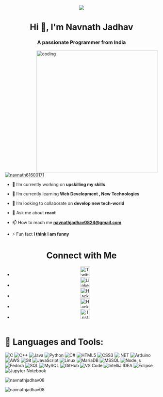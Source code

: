 <h1 align="center">
 <img src="https://cdn.videoplasty.com/animation/chill-coding-programming-lo-fi-animation-stock-animation-21874-1024x576.jpg" />
</h1>


<h1 align="center">Hi 👋, I'm Navnath Jadhav</h1>
<h3 align="center">A passionate Programmer from India</h3>

<img align="right" alt="coding" width="400" src="https://images.squarespace-cdn.com/content/v1/5769fc401b631bab1addb2ab/1541580611624-TE64QGKRJG8SWAIUS7NS/coding-freak.gif">

<p align="left"> <a href="https://twitter.com/navnath61600171" target="blank"><img src="https://img.shields.io/twitter/follow/navnath61600171?logo=twitter&style=for-the-badge" alt="navnath61600171" /></a> </p>

- 🔭 I’m currently working on **upskilling my skills**

- 🌱 I’m currently learning **Web Development , New Technologies**

- 👯 I’m looking to collaborate on **develop new tech-world**

- 💬 Ask me about **react**

- 📫 How to reach me **navnathjadhav0824@gmail.com**

- ⚡ Fun fact **I think I am funny**

<!DOCTYPE html>
<html lang="en">
<head>
    <meta charset="UTF-8">
    <meta name="viewport" content="width=device-width, initial-scale=1.0">
   
</head>
<body>
    <header>
        <h1>Connect with Me</h1>
        <ul>
            <li>
                <a href="https://twitter.com/navnath61600171" target="_blank">
                    <img src="https://th.bing.com/th/id/R.9a3a06f78cc0a8d79fce59e2de6da146?rik=nLAu3Z%2f0QUb%2fVw&riu=http%3a%2f%2ficons.iconarchive.com%2ficons%2fiynque%2fios7-style%2f1024%2fTwitter-icon.png&ehk=eD3Hc5yQAyP3AKPJoYHB8yeWKwKdaVAswR5kxmodex4%3d&risl=&pid=ImgRaw&r=0" alt="Twitter" width="32" height="32">
                </a>
            </li>
            <li>
                <a href="https://www.linkedin.com/in/navnath-jadhav-a66809229/" target="_blank">
                    <img src="https://th.bing.com/th/id/R.290d5da8e788614cfd7027c888c1b231?rik=%2fj8iY1fxYQw%2ftA&riu=http%3a%2f%2fredsparrow.eu%2fimg%2flinkedins.png&ehk=pN6g%2b33eCm%2bz1Pzo2G7LFBO6a%2bJyFd6%2b5cZj7yBuz%2bE%3d&risl=&pid=ImgRaw&r=0" alt="LinkedIn" width="32" height="32">
                </a>
            </li>
            <li>
                <a href="https://www.hackerrank.com/navnathjadhav081" target="_blank">
                    <img src="https://cdn3.iconfinder.com/data/icons/logos-and-brands-adobe/512/160_Hackerrank-1024.png" alt="HackerRank" width="32" height="32">
                </a>
            </li>
            <li>
                <a href="https://www.hackerearth.com/@navnathjadhav" target="_blank">
                    <img src="https://i.pinimg.com/originals/6b/5c/ba/6b5cba015ccc362e4842ccacf0b381e6.png" alt="HackerEarth" width="32" height="32">
                </a>
            </li>
            <li>
                <a href="https://www.instagram.com/navnath_jadhav_official/" target="_blank">
                    <img src="https://onemarket.com/wp-content/uploads/2018/03/insta-icon-1024x1024.png" alt="Instagram" width="32" height="32">
                </a>
            </li>
        </ul>
    </header>
</body>
</html>


<h1>🚀 Languages and Tools:</h1>
<p>
    <img src="https://img.shields.io/badge/C-00599C?style=for-the-badge&logo=c&logoColor=white" alt="C">
    <img src="https://img.shields.io/badge/C++-00599C?style=for-the-badge&logo=c%2B%2B&logoColor=white" alt="C++">
    <img src="https://img.shields.io/badge/Java-007396?style=for-the-badge&logo=java&logoColor=white" alt="Java">
    <img src="https://img.shields.io/badge/Python-3776AB?style=for-the-badge&logo=python&logoColor=white" alt="Python">
    <img src="https://img.shields.io/badge/C%23-239120?style=for-the-badge&logo=c-sharp&logoColor=white" alt="C#">
    <img src="https://img.shields.io/badge/HTML5-E34F26?style=for-the-badge&logo=html5&logoColor=white" alt="HTML5">
    <img src="https://img.shields.io/badge/CSS3-1572B6?style=for-the-badge&logo=css3&logoColor=white" alt="CSS3">
    <img src="https://img.shields.io/badge/.NET-512BD4?style=for-the-badge&logo=dotnet&logoColor=white" alt=".NET">
    <img src="https://img.shields.io/badge/Arduino-00979D?style=for-the-badge&logo=arduino&logoColor=white" alt="Arduino">
    <img src="https://img.shields.io/badge/AWS-232F3E?style=for-the-badge&logo=amazon-aws&logoColor=white" alt="AWS">
    <img src="https://img.shields.io/badge/Git-F05032?style=for-the-badge&logo=git&logoColor=white" alt="Git">
    <img src="https://img.shields.io/badge/JavaScript-F7DF1E?style=for-the-badge&logo=javascript&logoColor=black" alt="JavaScript">
    <img src="https://img.shields.io/badge/Linux-FCC624?style=for-the-badge&logo=linux&logoColor=black" alt="Linux">
    <img src="https://img.shields.io/badge/MariaDB-003545?style=for-the-badge&logo=mariadb&logoColor=white" alt="MariaDB">
    <img src="https://img.shields.io/badge/Microsoft%20SQL%20Server-CC2927?style=for-the-badge&logo=microsoft%20sql%20server&logoColor=white" alt="MSSQL">
    <img src="https://img.shields.io/badge/Node.js-339933?style=for-the-badge&logo=node.js&logoColor=white" alt="Node.js">
    <img src="https://img.shields.io/badge/Fedora-294172?style=for-the-badge&logo=fedora&logoColor=white" alt="Fedora">
    <img src="https://img.shields.io/badge/SQL-4479A1?style=for-the-badge&logo=sql&logoColor=white" alt="SQL">
    <img src="https://img.shields.io/badge/MySQL-4479A1?style=for-the-badge&logo=mysql&logoColor=white" alt="MySQL">
    <img src="https://img.shields.io/badge/GitHub-181717?style=for-the-badge&logo=github&logoColor=white" alt="GitHub">
    <img src="https://img.shields.io/badge/Visual%20Studio%20Code-007ACC?style=for-the-badge&logo=visual%20studio%20code&logoColor=white" alt="VS Code">
    <img src="https://img.shields.io/badge/IntelliJ%20IDEA-000000?style=for-the-badge&logo=intellij%20idea&logoColor=white" alt="IntelliJ IDEA">
    <img src="https://img.shields.io/badge/Eclipse-2C2255?style=for-the-badge&logo=eclipse&logoColor=white" alt="Eclipse">
    <img src="https://img.shields.io/badge/Jupyter%20Notebook-F37626?style=for-the-badge&logo=jupyter&logoColor=white" alt="Jupyter Notebook">
</p>


<p><img align="center" src="https://github-readme-stats.vercel.app/api/top-langs?username=navnathjadhav08&show_icons=true&locale=en&layout=compact" alt="navnathjadhav08" /></p>

<p><img align="center" src="https://github-readme-streak-stats.herokuapp.com/?user=navnathjadhav08&" alt="navnathjadhav08" /></p>

